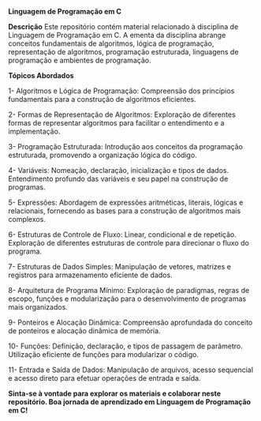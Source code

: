 **Linguagem de Programação em C**

**Descrição**
Este repositório contém material relacionado à disciplina de Linguagem de Programação em C. A ementa da disciplina abrange conceitos fundamentais de algoritmos, lógica de programação, representação de algoritmos, programação estruturada, linguagens de programação e ambientes de programação.

**Tópicos Abordados**

1- Algoritmos e Lógica de Programação: Compreensão dos princípios fundamentais para a construção de algoritmos eficientes.

2- Formas de Representação de Algoritmos: Exploração de diferentes formas de representar algoritmos para facilitar o entendimento e a implementação.

3- Programação Estruturada: Introdução aos conceitos da programação estruturada, promovendo a organização lógica do código.

4- Variáveis: Nomeação, declaração, inicialização e tipos de dados. Entendimento profundo das variáveis e seu papel na construção de programas.

5- Expressões: Abordagem de expressões aritméticas, literais, lógicas e relacionais, fornecendo as bases para a construção de algoritmos mais complexos.

6- Estruturas de Controle de Fluxo: Linear, condicional e de repetição. Exploração de diferentes estruturas de controle para direcionar o fluxo do programa.

7- Estruturas de Dados Simples: Manipulação de vetores, matrizes e registros para armazenamento eficiente de dados.

8- Arquitetura de Programa Mínimo: Exploração de paradigmas, regras de escopo, funções e modularização para o desenvolvimento de programas mais organizados.

9- Ponteiros e Alocação Dinâmica: Compreensão aprofundada do conceito de ponteiros e alocação dinâmica de memória.

10- Funções: Definição, declaração, e tipos de passagem de parâmetro. Utilização eficiente de funções para modularizar o código.

11- Entrada e Saída de Dados: Manipulação de arquivos, acesso sequencial e acesso direto para efetuar operações de entrada e saída.

**Sinta-se à vontade para explorar os materiais e colaborar neste repositório. Boa jornada de aprendizado em Linguagem de Programação em C!**
